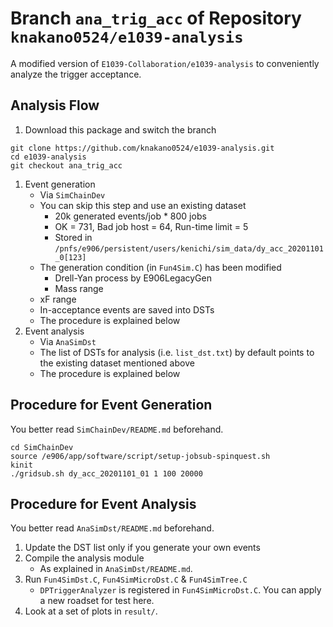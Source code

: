 # Branch `ana_trig_acc` of Repository `knakano0524/e1039-analysis`

A modified version of `E1039-Collaboration/e1039-analysis` 
to conveniently analyze the trigger acceptance.

## Analysis Flow

1. Download this package and switch the branch
```
git clone https://github.com/knakano0524/e1039-analysis.git
cd e1039-analysis
git checkout ana_trig_acc
```
1. Event generation
    - Via `SimChainDev`
    - You can skip this step and use an existing dataset
        - 20k generated events/job * 800 jobs
        - OK = 731, Bad job host = 64, Run-time limit = 5
        - Stored in `/pnfs/e906/persistent/users/kenichi/sim_data/dy_acc_20201101_0[123]`
    - The generation condition (in `Fun4Sim.C`) has been modified
        - Drell-Yan process by E906LegacyGen
    	- Mass range
	- xF range
	- In-acceptance events are saved into DSTs
    - The procedure is explained below
1. Event analysis
    - Via `AnaSimDst`
    - The list of DSTs for analysis (i.e. `list_dst.txt`) by default points to the existing dataset mentioned above
    - The procedure is explained below

## Procedure for Event Generation

You better read `SimChainDev/README.md` beforehand.

```
cd SimChainDev
source /e906/app/software/script/setup-jobsub-spinquest.sh
kinit
./gridsub.sh dy_acc_20201101_01 1 100 20000
```

## Procedure for Event Analysis

You better read `AnaSimDst/README.md` beforehand.

1. Update the DST list only if you generate your own events
1. Compile the analysis module
    - As explained in `AnaSimDst/README.md`.
1. Run `Fun4SimDst.C`, `Fun4SimMicroDst.C` & `Fun4SimTree.C`
    - `DPTriggerAnalyzer` is registered in `Fun4SimMicroDst.C`.
      You can apply a new roadset for test here.
1. Look at a set of plots in `result/`.


